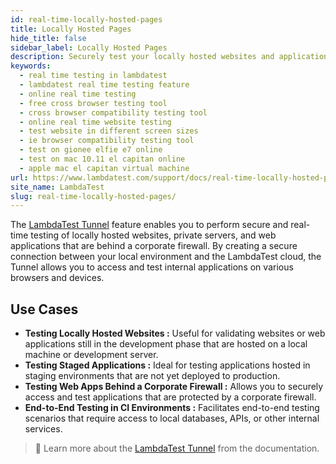 ```yaml
---
id: real-time-locally-hosted-pages
title: Locally Hosted Pages
hide_title: false
sidebar_label: Locally Hosted Pages
description: Securely test your locally hosted websites and application using the real time testing feature of lambdatest with over 3000+ browsers and different OS.
keywords:
  - real time testing in lambdatest
  - lambdatest real time testing feature
  - online real time testing
  - free cross browser testing tool
  - cross browser compatibility testing tool
  - online real time website testing
  - test website in different screen sizes
  - ie browser compatibility testing tool
  - test on gionee elfie e7 online
  - test on mac 10.11 el capitan online
  - apple mac el capitan virtual machine
url: https://www.lambdatest.com/support/docs/real-time-locally-hosted-pages/
site_name: LambdaTest
slug: real-time-locally-hosted-pages/
---
```


<script type="application/ld+json"
      dangerouslySetInnerHTML={{ __html: JSON.stringify({
       "@context": "https://schema.org",
        "@type": "BreadcrumbList",
        "itemListElement": [{
          "@type": "ListItem",
          "position": 1,
          "name": "LambdaTest",
          "item": "https://www.lambdatest.com"
        },{
          "@type": "ListItem",
          "position": 2,
          "name": "Support",
          "item": "https://www.lambdatest.com/support/docs/"
        },{
          "@type": "ListItem",
          "position": 3,
          "name": "Real Time Locally Hosted Pages",
          "item": "https://www.lambdatest.com/support/docs/real-time-locally-hosted-pages/"
        }]
      })
    }}
></script>
The [LambdaTest Tunnel](/support/docs/testing-locally-hosted-pages/) feature enables you to perform secure and real-time testing of locally hosted websites, private servers, and web applications that are behind a corporate firewall. By creating a secure connection between your local environment and the LambdaTest cloud, the Tunnel allows you to access and test internal applications on various browsers and devices.

## Use Cases
- **Testing Locally Hosted Websites :** Useful for validating websites or web applications still in the development phase that are hosted on a local machine or development server.
- **Testing Staged Applications :** Ideal for testing applications hosted in staging environments that are not yet deployed to production.
- **Testing Web Apps Behind a Corporate Firewall :** Allows you to securely access and test applications that are protected by a corporate firewall.
- **End-to-End Testing in CI Environments :** Facilitates end-to-end testing scenarios that require access to local databases, APIs, or other internal services.

> 📕 Learn more about the [LambdaTest Tunnel](/support/docs/testing-locally-hosted-pages/) from the documentation.